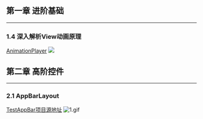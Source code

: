 ## 第一章 进阶基础
-----------------------------------------------------
### 1.4 深入解析View动画原理

[AnimationPlayer](https://github.com/SpikeKing/AnimationPlayer)
![](https://upload-images.jianshu.io/upload_images/3304008-cd852f2445c1a990.gif?imageMogr2/auto-orient/strip)


## 第二章 高阶控件
-----------------------------------------------------
### 2.1 AppBarLayout

[TestAppBar项目源地址](https://github.com/SpikeKing/TestAppBar)
![1.gif](https://upload-images.jianshu.io/upload_images/3304008-5e577644e2f5adb1.gif?imageMogr2/auto-orient/strip)
